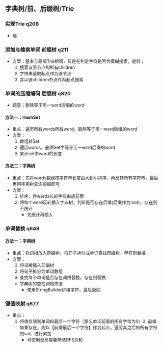## 字典树/前、后缀树/Trie
### 实现Trie q208
 - 略

### 添加与搜索单词 前缀树 q211
 - 方案：基本与原版Trie相同，只是在判定字符是否为模糊搜索，是则：
    1. 搜索该层节点的所有children
    2. 字符串截取起点作为该节点
    3. 并以该children节点作为起点搜索

### 单词的压缩编码 后缀树 q820
 - 题意：删除等于另一word后缀的word

#### 方法一：HashSet
 - 重点：遍历所有words所有word，删除等于另一word后缀的word
 - 方案：
    1. 数组转Set
    2. 遍历words，删除Set中等于另一word后缀的word
    3. 累计set中word的长度

#### 方法二：字典树
 - 重点：先将words数组按字符串长度由大到小排序，再反转所有字符串，最后再用字典树查询前缀即可
 - 方案：
    1. 排序，将words长的字符串放前面
    3. 将每个word反转插入字典树，判断是否存在后缀(后缀作为root)，存在则不统计
        - 先统计再插入

### 单词替换 q648
#### 方法一：字典树
 - 重点：将词根放入前缀树，将句子拆分成单词查找前缀树，存在则替换
 - 方案：
    1. 将词根插入前缀树
    2. 将句子拆分为单词数组
    3. 查找每个单词是否存在词根替换，存在则替换
    - 字典树的查找词根方法
        - 使用StringBuilder拼接字符，最后返回

### 键值映射 q677
 - 重点：
    1. 将值存储到单词的最后一个字符（那么单词前面的所有字符为0）2. 前缀如果存在，则以【前缀最后一个字符】作为起点，遍历其之后的所有字符的val，进行累加
        - 可使用全局变量存储DFS总和

